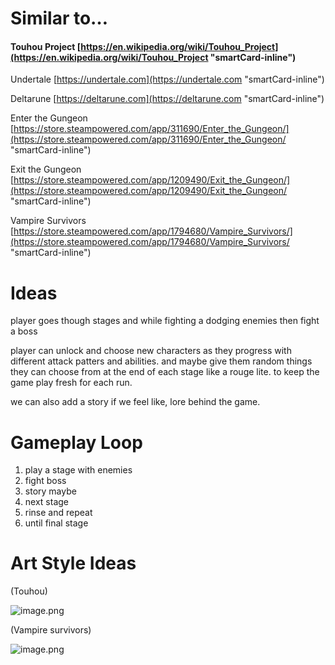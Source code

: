 # **Similar to…**

#### Touhou Project [https://en.wikipedia.org/wiki/Touhou_Project](https://en.wikipedia.org/wiki/Touhou_Project "smartCard-inline")

Undertale [https://undertale.com](https://undertale.com "smartCard-inline")

Deltarune [https://deltarune.com](https://deltarune.com "smartCard-inline")

Enter the Gungeon [https://store.steampowered.com/app/311690/Enter_the_Gungeon/](https://store.steampowered.com/app/311690/Enter_the_Gungeon/ "smartCard-inline")

Exit the Gungeon [https://store.steampowered.com/app/1209490/Exit_the_Gungeon/](https://store.steampowered.com/app/1209490/Exit_the_Gungeon/ "smartCard-inline")

Vampire Survivors [https://store.steampowered.com/app/1794680/Vampire_Survivors/](https://store.steampowered.com/app/1794680/Vampire_Survivors/ "smartCard-inline")

# **Ideas**

player goes though stages and while fighting a dodging enemies then fight a boss

player can unlock and choose new characters as they progress with different attack patters and abilities. and maybe give them random things they can choose from at the end of each stage like a rouge lite. to keep the game play fresh for each run.

we can also add a story if we feel like, lore behind the game.

# **Gameplay Loop**

1. play a stage with enemies
2. fight boss
3. story maybe
4. next stage
5. rinse and repeat
6. until final stage

# **Art Style Ideas**

(Touhou)

![image.png](https://trello.com/1/cards/665543eda42fea2393552c27/attachments/665546605277dd52130ae29d/download/image.png)

(Vampire survivors)

![image.png](https://trello.com/1/cards/665543eda42fea2393552c27/attachments/665546afab7b31a725266a54/download/image.png)